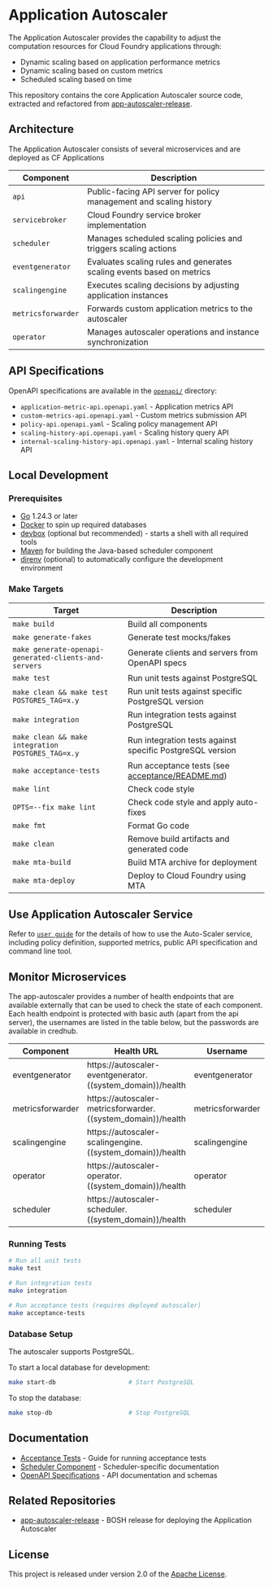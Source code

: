 # Application Autoscaler

The Application Autoscaler provides the capability to adjust the computation resources for Cloud Foundry applications through:

* Dynamic scaling based on application performance metrics
* Dynamic scaling based on custom metrics
* Scheduled scaling based on time

This repository contains the core Application Autoscaler source code, extracted and refactored from [app-autoscaler-release](https://github.com/cloudfoundry/app-autoscaler-release).

## Architecture

The Application Autoscaler consists of several microservices and are deployed as CF Applications

| Component         | Description                                                                 |
|-------------------|-----------------------------------------------------------------------------|
| `api`             | Public-facing API server for policy management and scaling history          |
| `servicebroker`   | Cloud Foundry service broker implementation                                 |
| `scheduler`       | Manages scheduled scaling policies and triggers scaling actions             |
| `eventgenerator`  | Evaluates scaling rules and generates scaling events based on metrics       |
| `scalingengine`   | Executes scaling decisions by adjusting application instances               |
| `metricsforwarder`| Forwards custom application metrics to the autoscaler                       |
| `operator`        | Manages autoscaler operations and instance synchronization                  |

## API Specifications

OpenAPI specifications are available in the [`openapi/`](./openapi/) directory:

* `application-metric-api.openapi.yaml` - Application metrics API
* `custom-metrics-api.openapi.yaml` - Custom metrics submission API
* `policy-api.openapi.yaml` - Scaling policy management API
* `scaling-history-api.openapi.yaml` - Scaling history query API
* `internal-scaling-history-api.openapi.yaml` - Internal scaling history API

## Local Development

### Prerequisites

* [Go](https://golang.org/) 1.24.3 or later
* [Docker](https://www.docker.com/products/docker-desktop/) to spin up required databases
* [devbox](https://github.com/jetify-com/devbox) (optional but recommended) - starts a shell with all required tools
* [Maven](https://maven.apache.org/) for building the Java-based scheduler component
* [direnv](https://direnv.net/) (optional) to automatically configure the development environment

### Make Targets

| Target                                                                | Description                                                                |
|-----------------------------------------------------------------------|----------------------------------------------------------------------------|
| `make build`                                                          | Build all components                                                       |
| `make generate-fakes`                                                 | Generate test mocks/fakes                                                  |
| `make generate-openapi-generated-clients-and-servers`                 | Generate clients and servers from OpenAPI specs                            |
| `make test`                                                           | Run unit tests against PostgreSQL                                          |
| `make clean && make test POSTGRES_TAG=x.y`                            | Run unit tests against specific PostgreSQL version                         |
| `make integration`                                                    | Run integration tests against PostgreSQL                                   |
| `make clean && make integration POSTGRES_TAG=x.y`                     | Run integration tests against specific PostgreSQL version                  |
| `make acceptance-tests`                                               | Run acceptance tests (see [acceptance/README.md](acceptance/README.md))    |
| `make lint`                                                           | Check code style                                                           |
| `OPTS=--fix make lint`                                                | Check code style and apply auto-fixes                                      |
| `make fmt`                                                            | Format Go code                                                             |
| `make clean`                                                          | Remove build artifacts and generated code                                  |
| `make mta-build`                                                      | Build MTA archive for deployment                                           |
| `make mta-deploy`                                                     | Deploy to Cloud Foundry using MTA                                          |


## Use Application Autoscaler Service

Refer to [`user guide`](./docs/user_guide.md) for the details of how to use the Auto-Scaler service, including policy definition, supported metrics, public API specification and command line tool.

## Monitor Microservices

The app-autoscaler provides a number of health endpoints that are available externally that can be used to check the
state of each component. Each health endpoint is protected with basic auth (apart from the api server), the usernames
are listed in the table below, but the passwords are available in credhub.

| Component        | Health URL                                                   | Username         | Password Key                                 |
|------------------|--------------------------------------------------------------|------------------|----------------------------------------------|
| eventgenerator   | https://autoscaler-eventgenerator.((system_domain))/health   | eventgenerator   | /autoscaler_eventgenerator_health_password   |
| metricsforwarder | https://autoscaler-metricsforwarder.((system_domain))/health | metricsforwarder | /autoscaler_metricsforwarder_health_password |
| scalingengine    | https://autoscaler-scalingengine.((system_domain))/health    | scalingengine    | /autoscaler_scalingengine_health_password    |
| operator         | https://autoscaler-operator.((system_domain))/health         | operator         | /autoscaler_operator_health_password         |
| scheduler        | https://autoscaler-scheduler.((system_domain))/health        | scheduler        | /autoscaler_scheduler_health_password        |

### Running Tests

```bash
# Run all unit tests
make test

# Run integration tests
make integration

# Run acceptance tests (requires deployed autoscaler)
make acceptance-tests
```

### Database Setup

The autoscaler supports PostgreSQL.

To start a local database for development:

```bash
make start-db                    # Start PostgreSQL
```

To stop the database:

```bash
make stop-db                     # Stop PostgreSQL
```

## Documentation

* [Acceptance Tests](acceptance/README.md) - Guide for running acceptance tests
* [Scheduler Component](scheduler/README.md) - Scheduler-specific documentation
* [OpenAPI Specifications](openapi/) - API documentation and schemas

## Related Repositories

* [app-autoscaler-release](https://github.com/cloudfoundry/app-autoscaler-release) - BOSH release for deploying the Application Autoscaler

## License

This project is released under version 2.0 of the [Apache License](LICENSE).
